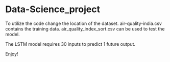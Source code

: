 # Data-Science_project
To utilize the code change the location of the dataset.
air-quality-india.csv contains the training data.
air_quality_index_sort.csv can be used to test the model.

The LSTM model requires 30 inputs to predict 1 future output.

Enjoy!
